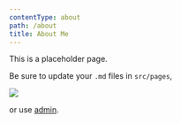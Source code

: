 ```yaml
---
contentType: about
path: /about
title: About Me
---
```

This is a placeholder page.

Be sure to update your `.md` files in `src/pages`, 

![](/files/ace.png)

or use [admin](/admin).
